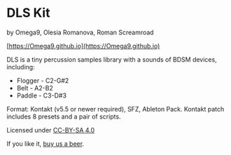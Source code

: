 # DLS Kit
by Omega9, Olesia Romanova, Roman Screamroad

[https://Omega9.github.io](https://Omega9.github.io)

DLS is a tiny percussion samples library with a sounds of BDSM devices, including:

- Flogger - C2-G#2
- Belt - A2-B2
- Paddle - C3-D#3

Format: Kontakt (v5.5 or newer required), SFZ, Ableton Pack.
Kontakt patch includes 8 presets and a pair of scripts.

Licensed under [CC-BY-SA 4.0](https://creativecommons.org/licenses/by-sa/4.0/)

If you like it, [buy us a beer](https://omega9.github.io/donation/).
